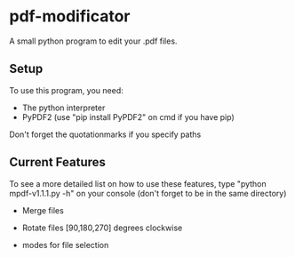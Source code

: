 # pdf-modificator
A small python program to edit your .pdf files.

## Setup
To use this program, you need:
  * The python interpreter
  * PyPDF2 (use "pip install PyPDF2" on cmd if you have pip)
  
Don't forget the quotationmarks if you specify paths

## Current Features
To see a more detailed list on how to use these features, type "python mpdf-v1.1.1.py -h" on your console (don't forget to be in the same directory)

* Merge files
* Rotate files [90,180,270] degrees clockwise

* modes for file selection
